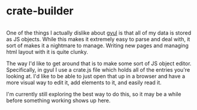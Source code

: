 # crate-builder

```scala mdoc:percentages:create-builder
```
One of the things I actually dislike about [gyul](gyul.html) is that all of my data
is stored as JS objects. While this makes it extremely easy to parse and deal
with, it sort of makes it a nightmare to manage. Writing new pages and managing
html layout with it is quite clunky.

The way I'd like to get around that is to make some sort of JS object editor.
Specifically, in gyul I use a crate.js file which holds all of the entries
you're looking at. I'd like to be able to just open that up in a browser and
have a more visual way to edit it, add elements to it, and easily read it.

I'm currently still exploring the best way to do this, so it may be a while
before something working shows up here.

```scala mdoc:tags:crate-builder
```

